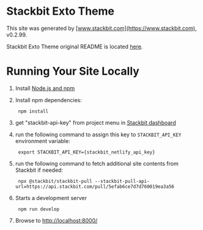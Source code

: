 # Stackbit Exto Theme

This site was generated by [www.stackbit.com](https://www.stackbit.com), v0.2.99.

Stackbit Exto Theme original README is located [here](./README.theme.md).

# Running Your Site Locally

1. Install [Node.js and npm](https://nodejs.org/en/)

1. Install npm dependencies:

        npm install

1. get "stackbit-api-key" from project menu in [Stackbit dashboard](https://app.stackbit.com/dashboard)

1. run the following command to assign this key to `STACKBIT_API_KEY` environment variable:

        export STACKBIT_API_KEY={stackbit_netlify_api_key}

1. run the following command to fetch additional site contents from Stackbit if needed:

        npx @stackbit/stackbit-pull --stackbit-pull-api-url=https://api.stackbit.com/pull/5efab6ce7d7d760019ea3a56

1. Starts a development server

        npm run develop

1. Browse to [http://localhost:8000/](http://localhost:8000/)
